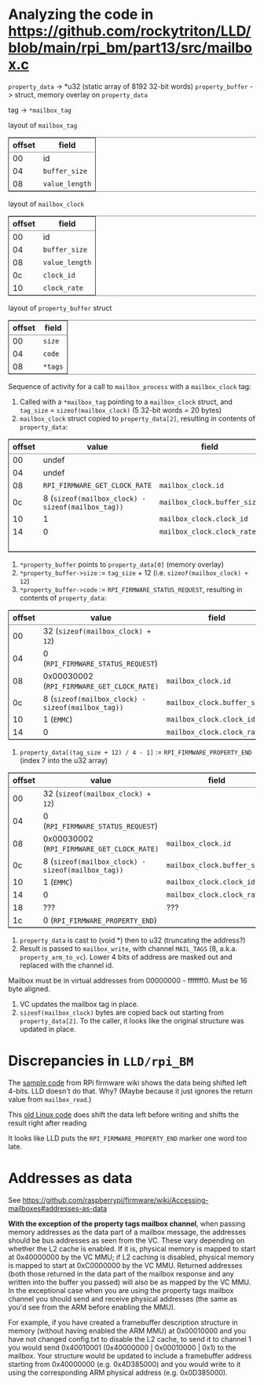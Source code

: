 # Analyzing the code in <https://github.com/rockytriton/LLD/blob/main/rpi_bm/part13/src/mailbox.c>

`property_data` -> \*u32  (static array of 8192 32-bit words)
`property_buffer` -> struct, memory overlay on `property_data`

tag -> `*mailbox_tag`

layout of `mailbox_tag`

<table border="2" cellspacing="0" cellpadding="6" rules="groups" frame="hsides">

<colgroup>
<col  class="org-right" />

<col  class="org-left" />
</colgroup>
<thead>
<tr>
<th scope="col" class="org-right">offset</th>
<th scope="col" class="org-left">field</th>
</tr>
</thead>

<tbody>
<tr>
<td class="org-right">00</td>
<td class="org-left">id</td>
</tr>

<tr>
<td class="org-right">04</td>
<td class="org-left"><code>buffer_size</code></td>
</tr>

<tr>
<td class="org-right">08</td>
<td class="org-left"><code>value_length</code></td>
</tr>
</tbody>
</table>

layout of `mailbox_clock`

<table border="2" cellspacing="0" cellpadding="6" rules="groups" frame="hsides">

<colgroup>
<col  class="org-right" />

<col  class="org-left" />
</colgroup>
<thead>
<tr>
<th scope="col" class="org-right">offset</th>
<th scope="col" class="org-left">field</th>
</tr>
</thead>

<tbody>
<tr>
<td class="org-right">00</td>
<td class="org-left">id</td>
</tr>

<tr>
<td class="org-right">04</td>
<td class="org-left"><code>buffer_size</code></td>
</tr>

<tr>
<td class="org-right">08</td>
<td class="org-left"><code>value_length</code></td>
</tr>

<tr>
<td class="org-right">0c</td>
<td class="org-left"><code>clock_id</code></td>
</tr>

<tr>
<td class="org-right">10</td>
<td class="org-left"><code>clock_rate</code></td>
</tr>
</tbody>
</table>

layout of `property_buffer` struct

<table border="2" cellspacing="0" cellpadding="6" rules="groups" frame="hsides">

<colgroup>
<col  class="org-right" />

<col  class="org-left" />
</colgroup>
<thead>
<tr>
<th scope="col" class="org-right">offset</th>
<th scope="col" class="org-left">field</th>
</tr>
</thead>

<tbody>
<tr>
<td class="org-right">00</td>
<td class="org-left"><code>size</code></td>
</tr>

<tr>
<td class="org-right">04</td>
<td class="org-left"><code>code</code></td>
</tr>

<tr>
<td class="org-right">08</td>
<td class="org-left"><code>*tags</code></td>
</tr>
</tbody>
</table>

Sequence of activity for a call to `mailbox_process` with a `mailbox_clock` tag:

1.  Called with a `*mailbox_tag` pointing to a `mailbox_clock` struct, and `tag_size` = `sizeof(mailbox_clock)` (5 32-bit words = 20 bytes)
2.  `mailbox_clock` struct copied to `property_data[2]`, resulting in contents of `property_data`:

<table border="2" cellspacing="0" cellpadding="6" rules="groups" frame="hsides">

<colgroup>
<col  class="org-right" />

<col  class="org-left" />

<col  class="org-left" />
</colgroup>
<thead>
<tr>
<th scope="col" class="org-right">offset</th>
<th scope="col" class="org-left">value</th>
<th scope="col" class="org-left">field</th>
</tr>
</thead>

<tbody>
<tr>
<td class="org-right">00</td>
<td class="org-left">undef</td>
<td class="org-left">&#xa0;</td>
</tr>

<tr>
<td class="org-right">04</td>
<td class="org-left">undef</td>
<td class="org-left">&#xa0;</td>
</tr>

<tr>
<td class="org-right">08</td>
<td class="org-left"><code>RPI_FIRMWARE_GET_CLOCK_RATE</code></td>
<td class="org-left"><code>mailbox_clock.id</code></td>
</tr>

<tr>
<td class="org-right">0c</td>
<td class="org-left">8 (<code>sizeof(mailbox_clock) - sizeof(mailbox_tag))</code></td>
<td class="org-left"><code>mailbox_clock.buffer_size</code></td>
</tr>

<tr>
<td class="org-right">10</td>
<td class="org-left">1</td>
<td class="org-left"><code>mailbox_clock.clock_id</code></td>
</tr>

<tr>
<td class="org-right">14</td>
<td class="org-left">0</td>
<td class="org-left"><code>mailbox_clock.clock_rate</code></td>
</tr>

<tr>
<td class="org-right">&#xa0;</td>
<td class="org-left">&#xa0;</td>
<td class="org-left">&#xa0;</td>
</tr>
</tbody>
</table>

1.  `*property_buffer` points to `property_data[0]` (memory overlay)
2.  `*property_buffer->size` := `tag_size` + 12 (i.e. `sizeof(mailbox_clock) + 12`)
3.  `*property_buffer->code` := `RPI_FIRMWARE_STATUS_REQUEST`, resulting in contents of `property_data`:

<table border="2" cellspacing="0" cellpadding="6" rules="groups" frame="hsides">

<colgroup>
<col  class="org-right" />

<col  class="org-left" />

<col  class="org-left" />
</colgroup>
<thead>
<tr>
<th scope="col" class="org-right">offset</th>
<th scope="col" class="org-left">value</th>
<th scope="col" class="org-left">field</th>
</tr>
</thead>

<tbody>
<tr>
<td class="org-right">00</td>
<td class="org-left">32 (<code>sizeof(mailbox_clock) + 12</code>)</td>
<td class="org-left">&#xa0;</td>
</tr>

<tr>
<td class="org-right">04</td>
<td class="org-left">0 (<code>RPI_FIRMWARE_STATUS_REQUEST</code>)</td>
<td class="org-left">&#xa0;</td>
</tr>

<tr>
<td class="org-right">08</td>
<td class="org-left">0x00030002 (<code>RPI_FIRMWARE_GET_CLOCK_RATE)</code></td>
<td class="org-left"><code>mailbox_clock.id</code></td>
</tr>

<tr>
<td class="org-right">0c</td>
<td class="org-left">8 (<code>sizeof(mailbox_clock) - sizeof(mailbox_tag))</code></td>
<td class="org-left"><code>mailbox_clock.buffer_size</code></td>
</tr>

<tr>
<td class="org-right">10</td>
<td class="org-left">1 (<code>EMMC</code>)</td>
<td class="org-left"><code>mailbox_clock.clock_id</code></td>
</tr>

<tr>
<td class="org-right">14</td>
<td class="org-left">0</td>
<td class="org-left"><code>mailbox_clock.clock_rate</code></td>
</tr>
</tbody>
</table>

1.  `property_data[(tag_size + 12) / 4 - 1]` := `RPI_FIRMWARE_PROPERTY_END` (index 7 into the u32 array)

<table border="2" cellspacing="0" cellpadding="6" rules="groups" frame="hsides">

<colgroup>
<col  class="org-right" />

<col  class="org-left" />

<col  class="org-left" />
</colgroup>
<thead>
<tr>
<th scope="col" class="org-right">offset</th>
<th scope="col" class="org-left">value</th>
<th scope="col" class="org-left">field</th>
</tr>
</thead>

<tbody>
<tr>
<td class="org-right">00</td>
<td class="org-left">32 (<code>sizeof(mailbox_clock) + 12</code>)</td>
<td class="org-left">&#xa0;</td>
</tr>

<tr>
<td class="org-right">04</td>
<td class="org-left">0 (<code>RPI_FIRMWARE_STATUS_REQUEST</code>)</td>
<td class="org-left">&#xa0;</td>
</tr>

<tr>
<td class="org-right">08</td>
<td class="org-left">0x00030002 (<code>RPI_FIRMWARE_GET_CLOCK_RATE)</code></td>
<td class="org-left"><code>mailbox_clock.id</code></td>
</tr>

<tr>
<td class="org-right">0c</td>
<td class="org-left">8 (<code>sizeof(mailbox_clock) - sizeof(mailbox_tag))</code></td>
<td class="org-left"><code>mailbox_clock.buffer_size</code></td>
</tr>

<tr>
<td class="org-right">10</td>
<td class="org-left">1 (<code>EMMC</code>)</td>
<td class="org-left"><code>mailbox_clock.clock_id</code></td>
</tr>

<tr>
<td class="org-right">14</td>
<td class="org-left">0</td>
<td class="org-left"><code>mailbox_clock.clock_rate</code></td>
</tr>

<tr>
<td class="org-right">18</td>
<td class="org-left">???</td>
<td class="org-left">???</td>
</tr>

<tr>
<td class="org-right">1c</td>
<td class="org-left">0 (<code>RPI_FIRMWARE_PROPERTY_END</code>)</td>
<td class="org-left">&#xa0;</td>
</tr>
</tbody>
</table>

1.  `property_data` is cast to (void \*) then to u32 (truncating the address?)
2.  Result is passed to `mailbox_write`, with channel `MAIL_TAGS` (8,
    a.k.a. `property_arm_to_vc`). Lower 4 bits of address are masked out
    and replaced with the channel id.

Mailbox must be in virtual addresses from 00000000 - fffffff0. Must be 16 byte aligned.

1.  VC updates the mailbox tag in place.
2.  `sizeof(mailbox_clock)` bytes are copied back out starting from
    `property_data[2]`. To the caller, it looks like the original structure was updated in place.

<a id="org383b7f5"></a>

# Discrepancies in `LLD/rpi_BM`

The [sample code](https://github.com/raspberrypi/firmware/wiki/Accessing-mailboxes#sample-code) from RPi firmware wiki shows the data being shifted left 4-bits. LLD doesn't do that. Why? (Maybe because it just ignores the return value from `mailbox_read`.)

This [old Linux code](https://github.com/raspberrypi/linux/blob/rpi-3.6.y/arch/arm/mach-bcm2708/vcio.c) does shift the data left before writing and shifts the result right after reading

It looks like LLD puts the `RPI_FIRMWARE_PROPERTY_END` marker one word too late.

<a id="orgc19b44f"></a>

# Addresses as data

See <https://github.com/raspberrypi/firmware/wiki/Accessing-mailboxes#addresses-as-data>

**With the exception of the property tags mailbox channel**, when passing
memory addresses as the data part of a mailbox message, the addresses
should be bus addresses as seen from the VC. These vary depending on
whether the L2 cache is enabled. If it is, physical memory is mapped
to start at 0x40000000 by the VC MMU; if L2 caching is disabled,
physical memory is mapped to start at 0xC0000000 by the VC
MMU. Returned addresses (both those returned in the data part of the
mailbox response and any written into the buffer you passed) will also
be as mapped by the VC MMU. In the exceptional case when you are using
the property tags mailbox channel you should send and receive physical
addresses (the same as you'd see from the ARM before enabling the
MMU).

For example, if you have created a framebuffer description structure
in memory (without having enabled the ARM MMU) at 0x00010000 and you
have not changed config.txt to disable the L2 cache, to send it to
channel 1 you would send 0x40010001 (0x40000000 | 0x00010000 | 0x1) to
the mailbox. Your structure would be updated to include a framebuffer
address starting from 0x40000000 (e.g. 0x4D385000) and you would write
to it using the corresponding ARM physical address (e.g. 0x0D385000).
